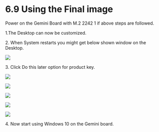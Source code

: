 # 6.9	Using the Final image

Power on the Gemini Board with M.2 2242 1 if above steps are followed.&#x20;

1.The Desktop can now be customized.&#x20;

2\. When System restarts you might get below shown window on the Desktop.

![](broken-reference)

3\. Click Do this later option for product key.

![](broken-reference)

![](broken-reference)

![](broken-reference)

![](broken-reference)

![](broken-reference)

4\. Now start using Windows 10 on the Gemini board.



